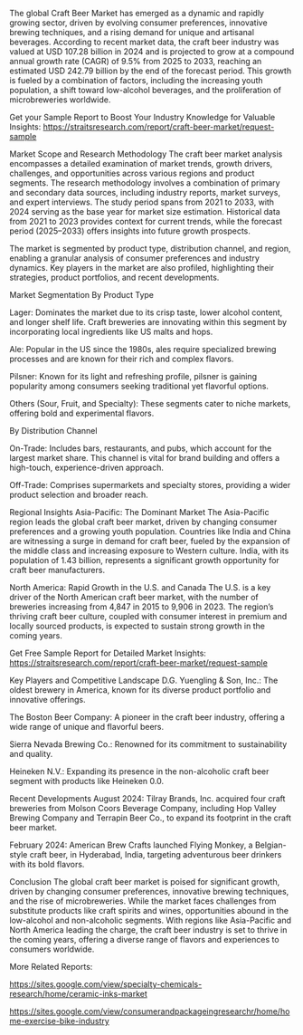The global Craft Beer Market has emerged as a dynamic and rapidly growing sector, driven by evolving consumer preferences, innovative brewing techniques, and a rising demand for unique and artisanal beverages. According to recent market data, the craft beer industry was valued at USD 107.28 billion in 2024 and is projected to grow at a compound annual growth rate (CAGR) of 9.5% from 2025 to 2033, reaching an estimated USD 242.79 billion by the end of the forecast period. This growth is fueled by a combination of factors, including the increasing youth population, a shift toward low-alcohol beverages, and the proliferation of microbreweries worldwide.

Get your Sample Report to Boost Your Industry Knowledge for Valuable Insights: https://straitsresearch.com/report/craft-beer-market/request-sample 

Market Scope and Research Methodology
The craft beer market analysis encompasses a detailed examination of market trends, growth drivers, challenges, and opportunities across various regions and product segments. The research methodology involves a combination of primary and secondary data sources, including industry reports, market surveys, and expert interviews. The study period spans from 2021 to 2033, with 2024 serving as the base year for market size estimation. Historical data from 2021 to 2023 provides context for current trends, while the forecast period (2025–2033) offers insights into future growth prospects.

The market is segmented by product type, distribution channel, and region, enabling a granular analysis of consumer preferences and industry dynamics. Key players in the market are also profiled, highlighting their strategies, product portfolios, and recent developments.

Market Segmentation
By Product Type

Lager: Dominates the market due to its crisp taste, lower alcohol content, and longer shelf life. Craft breweries are innovating within this segment by incorporating local ingredients like US malts and hops.

Ale: Popular in the US since the 1980s, ales require specialized brewing processes and are known for their rich and complex flavors.

Pilsner: Known for its light and refreshing profile, pilsner is gaining popularity among consumers seeking traditional yet flavorful options.

Others (Sour, Fruit, and Specialty): These segments cater to niche markets, offering bold and experimental flavors.

By Distribution Channel

On-Trade: Includes bars, restaurants, and pubs, which account for the largest market share. This channel is vital for brand building and offers a high-touch, experience-driven approach.

Off-Trade: Comprises supermarkets and specialty stores, providing a wider product selection and broader reach.

Regional Insights
Asia-Pacific: The Dominant Market
The Asia-Pacific region leads the global craft beer market, driven by changing consumer preferences and a growing youth population. Countries like India and China are witnessing a surge in demand for craft beer, fueled by the expansion of the middle class and increasing exposure to Western culture. India, with its population of 1.43 billion, represents a significant growth opportunity for craft beer manufacturers.

North America: Rapid Growth in the U.S. and Canada
The U.S. is a key driver of the North American craft beer market, with the number of breweries increasing from 4,847 in 2015 to 9,906 in 2023. The region’s thriving craft beer culture, coupled with consumer interest in premium and locally sourced products, is expected to sustain strong growth in the coming years.

Get Free Sample Report for Detailed Market Insights: https://straitsresearch.com/report/craft-beer-market/request-sample 

Key Players and Competitive Landscape
D.G. Yuengling & Son, Inc.: The oldest brewery in America, known for its diverse product portfolio and innovative offerings.

The Boston Beer Company: A pioneer in the craft beer industry, offering a wide range of unique and flavorful beers.

Sierra Nevada Brewing Co.: Renowned for its commitment to sustainability and quality.

Heineken N.V.: Expanding its presence in the non-alcoholic craft beer segment with products like Heineken 0.0.

Recent Developments
August 2024: Tilray Brands, Inc. acquired four craft breweries from Molson Coors Beverage Company, including Hop Valley Brewing Company and Terrapin Beer Co., to expand its footprint in the craft beer market.

February 2024: American Brew Crafts launched Flying Monkey, a Belgian-style craft beer, in Hyderabad, India, targeting adventurous beer drinkers with its bold flavors.

Conclusion
The global craft beer market is poised for significant growth, driven by changing consumer preferences, innovative brewing techniques, and the rise of microbreweries. While the market faces challenges from substitute products like craft spirits and wines, opportunities abound in the low-alcohol and non-alcoholic segments. With regions like Asia-Pacific and North America leading the charge, the craft beer industry is set to thrive in the coming years, offering a diverse range of flavors and experiences to consumers worldwide.

More Related Reports:

https://sites.google.com/view/specialty-chemicals-research/home/ceramic-inks-market

https://sites.google.com/view/consumerandpackageingresearchr/home/home-exercise-bike-industry
